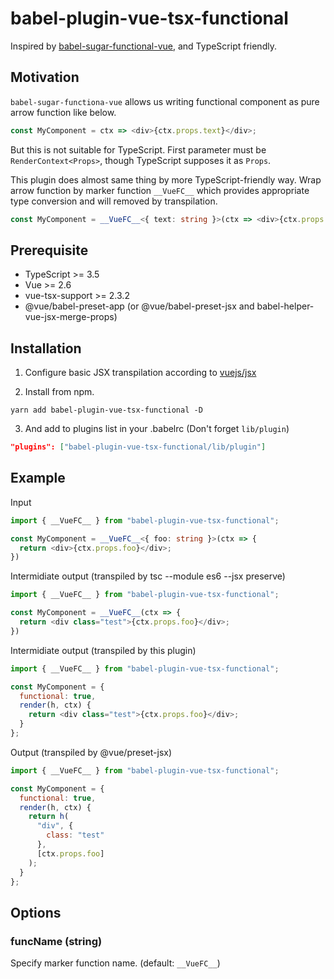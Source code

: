# babel-plugin-vue-tsx-functional

Inspired by [babel-sugar-functional-vue](https://github.com/vuejs/jsx/tree/dev/packages/babel-sugar-functional-vue), and TypeScript friendly.

## Motivation

`babel-sugar-functiona-vue` allows us writing functional component as pure arrow function like below.

```javascript
const MyComponent = ctx => <div>{ctx.props.text}</div>;
```

But this is not suitable for TypeScript. First parameter must be `RenderContext<Props>`, though TypeScript supposes it as `Props`.

This plugin does almost same thing by more TypeScript-friendly way.
Wrap arrow function by marker function `__VueFC__` which provides appropriate type conversion and will removed by transpilation.

```typescript
const MyComponent = __VueFC__<{ text: string }>(ctx => <div>{ctx.props.text}</div>);
```

## Prerequisite

- TypeScript >= 3.5
- Vue >= 2.6
- vue-tsx-support >= 2.3.2
- @vue/babel-preset-app (or @vue/babel-preset-jsx and babel-helper-vue-jsx-merge-props)

## Installation

1. Configure basic JSX transpilation according to [vuejs/jsx](https://github.com/vuejs/jsx)

2. Install from npm.

  ```
  yarn add babel-plugin-vue-tsx-functional -D
  ```

3. And add to plugins list in your .babelrc (Don't forget `lib/plugin`)

```json
"plugins": ["babel-plugin-vue-tsx-functional/lib/plugin"]
```

## Example

Input

```typescript
import { __VueFC__ } from "babel-plugin-vue-tsx-functional";

const MyComponent = __VueFC__<{ foo: string }>(ctx => {
  return <div>{ctx.props.foo}</div>;
})
```

Intermidiate output (transpiled by tsc --module es6 --jsx preserve)

```javascript
import { __VueFC__ } from "babel-plugin-vue-tsx-functional";

const MyComponent = __VueFC__(ctx => {
  return <div class="test">{ctx.props.foo}</div>;
})
```

Intermidiate output (transpiled by this plugin)

```javascript
import { __VueFC__ } from "babel-plugin-vue-tsx-functional";

const MyComponent = {
  functional: true,
  render(h, ctx) {
    return <div class="test">{ctx.props.foo}</div>;
  }
};
```

Output (transpiled by @vue/preset-jsx)

```javascript
import { __VueFC__ } from "babel-plugin-vue-tsx-functional";

const MyComponent = {
  functional: true,
  render(h, ctx) {
    return h(
      "div", {
        class: "test"
      },
      [ctx.props.foo]
    );
  }
};
```

## Options

### funcName (string)

Specify marker function name. (default: `__VueFC__`)
